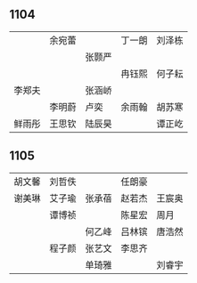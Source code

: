 ## 1104
|     |     |     |     |     |
| --- | --- | --- | --- | --- |
|  | 余宛蕾 |  | 丁一朗 | 刘泽栋 |
|  |  | 张颢严 |  |  |
|  |  |  | 冉钰熙 | 何子耘 |
| 李郑夫 |  | 张涵峤 |  |  |
|  | 李明蔚 | 卢奕 | 余雨翰 | 胡苏寒 |
| 鲜雨彤 | 王思钦 | 陆辰昊 |  | 谭正屹 |

## 1105
|     |     |     |     |     |
| --- | --- | --- | --- | --- |
| 胡文馨 | 刘哲佚 |  | 任朗豪 |  |
| 谢美琳 | 艾子瑜 | 张承蓓 | 赵若杰 | 王宸奥 |
|  | 谭博祯 |  | 陈星宏 | 周月 |
|  |  | 何乙峰 | 吕林镔 | 唐浩然 |
|  | 程子颜 | 张艺文 | 李思齐 |  |
|  |  | 单琦雅 |  | 刘睿宇 |

